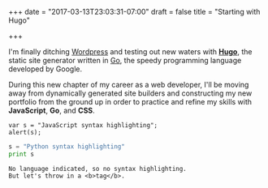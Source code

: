 +++
date = "2017-03-13T23:03:31-07:00"
draft = false
title = "Starting with Hugo"

+++

I'm finally ditching [Wordpress](https://wordpress.org) and testing out new waters with [**Hugo**](https://gohugo.io), the static site generator written in [Go](https://golang.org), the speedy programming language developed by Google.

During this new chapter of my career as a web developer, I'll be moving away from dynamically generated site builders and constructing my new portfolio from the ground up in order to practice and refine my skills with **JavaScript**, **Go**, and **CSS**.

<pre><code class="javascript">var s = "JavaScript syntax highlighting";
alert(s);
</code></pre>

```python
s = "Python syntax highlighting"
print s
```

```
No language indicated, so no syntax highlighting.
But let's throw in a <b>tag</b>.
```

